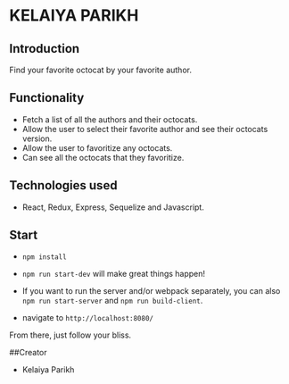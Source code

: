 # KELAIYA PARIKH

## Introduction
Find your favorite octocat by your favorite author.

## Functionality

* Fetch a list of all the authors and their octocats.
* Allow the user to select their favorite author and see their octocats version.
* Allow the user to favoritize any octocats.
* Can see all the octocats that they favoritize.

## Technologies used

* React, Redux, Express, Sequelize and Javascript.
## Start

* `npm install`

* `npm run start-dev` will make great things happen!

* If you want to run the server and/or webpack separately, you can also `npm run start-server` and `npm run build-client`.

* navigate to `http://localhost:8080/`

From there, just follow your bliss.

##Creator
* Kelaiya Parikh